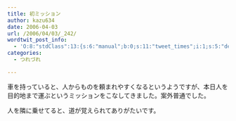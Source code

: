 ```yaml
---
title: 初ミッション
author: kazu634
date: 2006-04-03
url: /2006/04/03/_242/
wordtwit_post_info:
  - 'O:8:"stdClass":13:{s:6:"manual";b:0;s:11:"tweet_times";i:1;s:5:"delay";i:0;s:7:"enabled";i:1;s:10:"separation";s:2:"60";s:7:"version";s:3:"3.7";s:14:"tweet_template";b:0;s:6:"status";i:2;s:6:"result";a:0:{}s:13:"tweet_counter";i:2;s:13:"tweet_log_ids";a:1:{i:0;i:2315;}s:9:"hash_tags";a:0:{}s:8:"accounts";a:1:{i:0;s:7:"kazu634";}}'
categories:
  - つれづれ

---
```

<div class="section">
<p>
    車を持っていると、人からものを頼まれやすくなるというようですが、本日人を目的地まで運ぶというミッションをこなしてきました。案外普通でした。
</p>
  
<p>
    人を隣に乗せてると、道が覚えられてありがたいです。
</p>
</div>